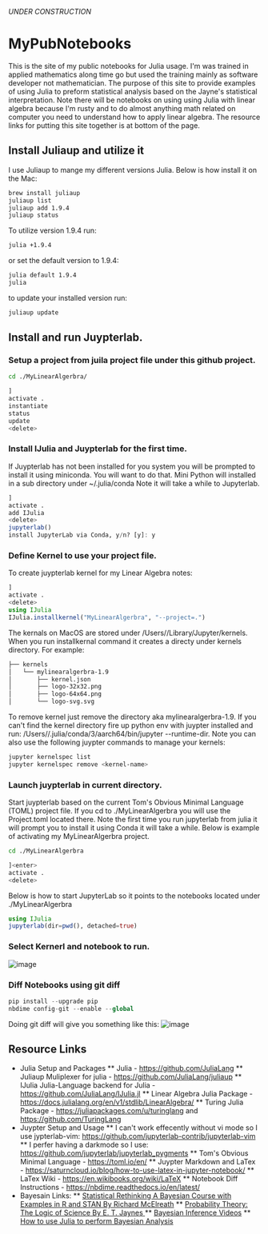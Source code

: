 *UNDER CONSTRUCTION*

# MyPubNotebooks

This is the site of my public notebooks for Julia usage. I'm was trained in applied mathematics along time go but used 
the training mainly as software developer not mathematician. The purpose of this site to provide examples of using Julia 
to preform statistical analysis based on the Jayne's statistical interpretation. Note there will be notebooks on using 
using Julia with linear algebra because I'm rusty and to do almost anything math related on computer you need to understand 
how to apply linear algebra. The resource links for putting this site together is at bottom of the page. 

## Install Juliaup and utilize it
I use Juliaup to mange my different versions Julia. Below is how install it on the Mac:

```zsh
brew install juliaup
juliaup list
juliaup add 1.9.4
juliaup status
```
To utilize version 1.9.4 run:
```zsh
julia +1.9.4 
```
or set the default version to 1.9.4:
```zsh
julia default 1.9.4
julia
```
to update your installed version run:
```zsh
juliaup update
```

## Install and run Juypterlab.

### Setup a project from juila project file under this github project.
```zsh
cd ./MyLinearAlgerbra/
```
```julia
]
activate .
instantiate
status
update
<delete>
```

### Install IJulia and Juypterlab for the first time.
If Juypterlab has not been installed for you system you will be prompted to install it
using miniconda. You will want to do that. Mini Python will installed in a sub directory under ~/.julia/conda
Note it will take a while to Jupyterlab.
```julia
]
activate .
add IJulia
<delete>
jupyterlab()
install JupyterLab via Conda, y/n? [y]: y
```
### Define Kernel to use your project file.

To create juypterlab kernel for my Linear Algebra notes:
```julia
]
activate .
<delete>
using IJulia
IJulia.installkernel("MyLinearAlgerbra", "--project=.")
```

The kernals on MacOS are stored under /Users/<user name>/Library/Jupyter/kernels. When you run installkernal command it creates a directy under
kernels directory. For example:

```zsh
├── kernels
│   └── mylinearalgerbra-1.9
│       ├── kernel.json
│       ├── logo-32x32.png
│       ├── logo-64x64.png
│       └── logo-svg.svg
```

To remove kernel just remove the directory aka mylinearalgerbra-1.9.  If you can't find the kernel directory fire up python env 
with juypter installed and run: /Users/<user name>/.julia/conda/3/aarch64/bin/jupyter --runtime-dir. Note you can also use the 
following juypter commands to manage your kernels:

```zsh
jupyter kernelspec list
jupyter kernelspec remove <kernel-name>
```


### Launch juypterlab in current directory.

Start juypterlab based on the current Tom's Obvious Minimal Language (TOML) project file.  If you cd to ./MyLinearAlgerbra 
you will use the Project.toml located there.
Note the first time you run jupyterlab from julia it will prompt you to install it using Conda it will take a while.
Below is example of activating my MyLinearAlgerbra project.
```zsh
cd ./MyLinearAlgerbra
```
```julia
]<enter>
activate .
<delete>
```
Below is how to start JupyterLab so it points to the notebooks located under ./MyLinearAlgerbra
```julia
using IJulia
jupyterlab(dir=pwd(), detached=true)
```

### Select Kernerl and notebook to run.
![image](https://github.com/baudekin/MyPubNotebooks/assets/585597/e56212ee-bea1-4051-a716-5b691f515a01)


### Diff Notebooks using git diff

```julia
pip install --upgrade pip
nbdime config-git --enable --global
```
Doing git diff will give you something like this:
![image](https://github.com/baudekin/MyPubNotebooks/assets/585597/3023cfdd-4017-47e8-b2d1-024cf978eea8)


## Resource Links
* Julia Setup and Packages
** Julia - https://github.com/JuliaLang
** Juliaup Muliplexer for julia - https://github.com/JuliaLang/juliaup
** IJulia Julia-Language backend for Julia -  https://github.com/JuliaLang/IJulia.jl
** Linear Algebra Julia Package - https://docs.julialang.org/en/v1/stdlib/LinearAlgebra/
** Turing Julia Package - https://juliapackages.com/u/turinglang and https://github.com/TuringLang
* Juypter Setup and Usage
** I can't work effecently without vi mode so I use jypterlab-vim: https://github.com/jupyterlab-contrib/jupyterlab-vim
** I perfer having a darkmode so I use: https://github.com/jupyterlab/jupyterlab_pygments
** Tom's Obvious Minimal Language - https://toml.io/en/
** Juypter Markdown and LaTex - https://saturncloud.io/blog/how-to-use-latex-in-jupyter-notebook/
** LaTex Wiki - https://en.wikibooks.org/wiki/LaTeX
** Notebook Diff Instructions - https://nbdime.readthedocs.io/en/latest/
* Bayesain Links:
** [Statistical Rethinking A Bayesian Course with Examples in R and STAN By Richard McElreath](https://tertulia.com/book/statistical-rethinking-a-bayesian-course-with-examples-in-r-and-stan-richard-mcelreath/9780367139919)
** [Probability Theory: The Logic of Science By  E. T. Jaynes ](https://tertulia.com/book/probability-theory-the-logic-of-science-e-t-jaynes/9780521592710)
** [Bayesian Inference Videos](https://study.sagepub.com/lambert/student-resources/probability-the-nuts-and-bolts-of-bayesian-inference/author-videos)
** [How to use Julia to perform Bayesian Analysis](https://storopoli.io/Bayesian-Julia/)


